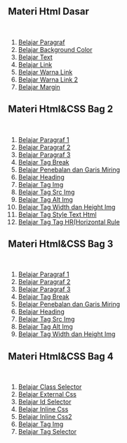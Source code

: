 
<html>
  <head>
    <title></title>
  </head>
<body>
  <h2>Materi Html Dasar</h2> <br>
  <ol>
    <li><a href="Bagian1/alink.html">Belajar Paragraf</a></li>
    <li><a href="Bagian1/background.html">Belajar Background Color</a></li>
    <li><a href="Bagian1/bgcolor.html">Belajar Text</a></li>
    <li><a href="Bagian1/link.html">Belajar Link</a></li>
    <li><a href="Bagian1/margin.html">Belajar Warna Link</a></li>
    <li><a href="Bagian1/text.html">Belajar Warna Link 2</a></li>
    <li><a href="Bagian1/vlink.html">Belajar Margin</a></li>
  </ol>

  <h2>Materi Html&CSS Bag 2</h2> <br>
  <ol>
    <li><a href="Bagian2/BelajarParagraf1">Belajar Paragraf 1</a></li>
    <li><a href="Bagian2/BelajarParagraf2">Belajar Paragraf 2</a></li>
    <li><a href="Bagian2/BelajarParagraf3">Belajar Paragraf 3</a></li>
    <li><a href="Bagian2/BelajarTagBreak">Belajar Tag Break</a></li>
    <li><a href="Bagian2/BelajarTagPenebalanGarisMiring">Belajar Penebalan dan Garis Miring</a></li>
    <li><a href="Bagian2/BelajarHeading">Belajar Heading</a></li>
    <li><a href="Bagian2/BelajarTagImg">Belajar Tag Img</a></li>
    <li><a href="Bagian2/BelajarTagSrcImg">Belajar Tag Src Img</a></li>
    <li><a href="Bagian2/BelajarTagAltImg">Belajar Tag Alt Img</a></li>
    <li><a href="Bagian2/BelajarTagHR">Belajar Tag Width dan Height Img</a></li>
    <li><a href="Bagian2/BelajarHeading">Belajar Tag Style Text Html</a></li>
    <li><a href="Bagian2/BelajarTagImg">Belajar Tag Tag HR(Horizontal Rule</a></li>
  </ol>

  <h2>Materi Html&CSS Bag 3</h2> <br>
  <ol>
    <li><a href="Bagian3/BelajarTagLink">Belajar Paragraf 1</a></li>
    <li><a href="Bagian3/BelajarTagLink2">Belajar Paragraf 2</a></li>
    <li><a href="Bagian3/BelajarTagLink3">Belajar Paragraf 3</a></li>
    <li><a href="Bagian3/BelajarTagMarquee">Belajar Tag Break</a></li>
    <li><a href="Bagian3/BelajarTagMarquee2">Belajar Penebalan dan Garis Miring</a></li>
    <li><a href="Bagian3/BelajarTagMarquee3">Belajar Heading</a></li>
    <li><a href="Bagian3/BelajarTagOrderedList2">Belajar Tag Src Img</a></li>
    <li><a href="Bagian3/BelajarTagUnorderedList">Belajar Tag Alt Img</a></li>
    <li><a href="Bagian3/BelajarListTanpaBullet">Belajar Tag Width dan Height Img</a></li>
  </ol>

  <h2>Materi Html&CSS Bag 4</h2> <br>
  <ol>
    <li><a href="Bagian4/BelajarClassSelector">Belajar Class Selector</a></li>
    <li><a href="Bagian4/BelajarExternalCss">Belajar External Css</a></li>
    <li><a href="Bagian4/BelajarIdSelector">Belajar Id Selector</a></li>
    <li><a href="Bagian4/BelajarInlineCss">Belajar Inline Css</a></li>
    <li><a href="Bagian4/BelajarInlineCss2">Belajar Inline Css2</a></li>
    <li><a href="Bagian4/BelajarTagImg">Belajar Tag Img</a></li>
    <li><a href="Bagian4/BelajarTagSelector">Belajar Tag Selector</a></li>
  </ol>
  
</body>
</html>
